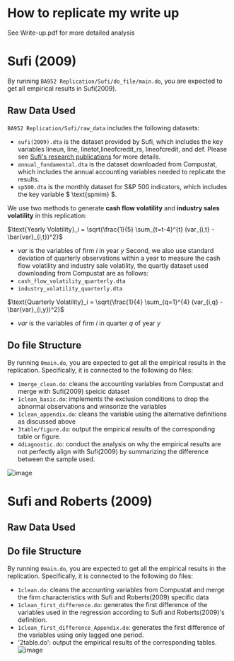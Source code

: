 # How to replicate my write up 
See Write-up.pdf for more detailed analysis
# Sufi (2009)  

By running `BA952 Replication/Sufi/do_file/main.do`, you are expected to get all empirical results in Sufi(2009).

## Raw Data Used

`BA952 Replication/Sufi/raw_data` includes the following datasets:

- `sufi(2009).dta` is the dataset provided by Sufi, which includes the key variables lineun, line, linetot,lineofcredit_rs, lineofcredit, and def. Please see [Sufi's research publications](https://faculty.chicagobooth.edu/amir-sufi/research/refereed-publications) for more details.
- `annual_fundamental.dta` is the dataset downloaded from Compustat, which includes the annual accounting variables needed to replicate the results.
- `sp500.dta` is the monthly dataset for S&P 500 indicators, which includes the key variable $ \text{spmim} $.

We use two methods to generate **cash flow volatility** and **industry sales volatility** in this replication:

$`\text{Yearly Volatility}_i = \sqrt{\frac{1}{5} \sum_{t=t-4}^{t} (var_{i,t} - \bar{var}_{i,t})^2}`$
- $`var`$ is the variables of firm $`i`$ in year $`y`$
Second, we also use standard deviation of quarterly observations within a year to measure the cash flow volatility and industry sale volatility, the quartly dataset used downloading from Compustat are as follows:
- `cash_flow_volatility_quarterly.dta`
- `industry_volatility_quarterly.dta`

$`\text{Quarterly Volatility}_i = \sqrt{\frac{1}{4} \sum_{q=1}^{4} (var_{i,q} - \bar{var}_{i,y})^2}`$
- $`var`$ is the variables of firm $`i`$ in quarter $`q`$ of year $`y`$

## Do file Structure

By running `0main.do`, you are expected to get all the empirical results in the replication. Specifically, it is connected to the following do files:
- `1merge_clean.do`: cleans the accounting variables from Compustat and merge with Sufi(2009) speicic dataset
- `1clean_basic.do`: implements the exclusion conditions to drop the abnormal observations and winsorize the variables
- `1clean_appendix.do`: cleans the variable using the alternative definitions as discussed above
- `3table/figure.do`: output the empirical results of the corresponding table or figure.
- `4diagnostic.do`: conduct the analysis on why the empirical results are not perfectly align with Sufi(2009) by summarizing the difference between the sample used.

![image](https://github.com/user-attachments/assets/880dcbe1-c2dc-4f4f-b03e-1d0da5ca40b0)

# Sufi and Roberts (2009)  

## Raw Data Used

## Do file Structure

By running  `0main.do`, you are expected to get all the empirical results in the replication. Specifically, it is connected to the following do files:
-  `1clean.do`: cleans the accounting variables from Compustat and merge the firm characteristics with Sufi and Roberts(2009) specific data
-  `1clean_first_difference.do`: generates the first difference of the variables used in the regression according to Sufi and Roberts(2009)'s definition.
-  `1clean_first_difference_Appendix.do`: generates the first difference of the variables using only lagged one period.
-  '2table.do': output the empirical results of the corresponding tables.
![image](https://github.com/user-attachments/assets/ba80a214-3346-40ad-b27c-517b3b6f454c)

